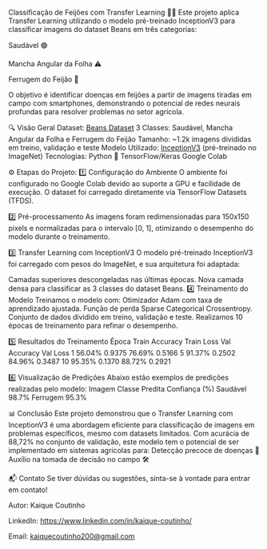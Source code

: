 Classificação de Feijões com Transfer Learning 🌱📸
Este projeto aplica Transfer Learning utilizando o modelo pré-treinado InceptionV3 para classificar imagens do dataset Beans em três categorias:

Saudável 🟢

Mancha Angular da Folha ⚠️

Ferrugem do Feijão 🔴

O objetivo é identificar doenças em feijões a partir de imagens tiradas em campo com smartphones, demonstrando o potencial de redes neurais profundas para resolver problemas no setor agrícola.

🔍 Visão Geral
Dataset: [Beans Dataset](https://www.tensorflow.org/datasets/catalog/beans?hl=pt-br)
3 Classes: Saudável, Mancha Angular da Folha e Ferrugem do Feijão
Tamanho: ~1.2k imagens divididas em treino, validação e teste
Modelo Utilizado: [InceptionV3](https://keras.io/api/applications/inceptionv3/) (pré-treinado no ImageNet)
Tecnologias:
Python 🐍
TensorFlow/Keras
Google Colab
 
⚙️ Etapas do Projeto:
1️⃣ Configuração do Ambiente
O ambiente foi configurado no Google Colab devido ao suporte a GPU e facilidade de execução. O dataset foi carregado diretamente via TensorFlow Datasets (TFDS).

2️⃣ Pré-processamento
As imagens foram redimensionadas para 150x150 pixels e normalizadas para o intervalo [0, 1], otimizando o desempenho do modelo durante o treinamento.

3️⃣ Transfer Learning com InceptionV3
O modelo pré-treinado InceptionV3 foi carregado com pesos do ImageNet, e sua arquitetura foi adaptada:

Camadas superiores descongeladas nas últimas épocas.
Nova camada densa para classificar as 3 classes do dataset Beans.
4️⃣ Treinamento do Modelo
Treinamos o modelo com:
Otimizador Adam com taxa de aprendizado ajustada.
Função de perda Sparse Categorical Crossentropy.
Conjunto de dados dividido em treino, validação e teste.
Realizamos 10 épocas de treinamento para refinar o desempenho.

5️⃣ Resultados do Treinamento
Época	Train Accuracy	Train Loss	Val Accuracy	Val Loss
1	56.04%	0.9375	76.69%	0.5166
5	91.37%	0.2502	84.96%	0.3487
10	95.35%	0.1370	88.72%	0.2921

6️⃣ Visualização de Predições
Abaixo estão exemplos de predições realizadas pelo modelo:
Imagem	Classe Predita	Confiança (%)
Saudável	98.7%
Ferrugem	95.3%

📊 Conclusão
Este projeto demonstrou que o Transfer Learning com InceptionV3 é uma abordagem eficiente para classificação de imagens em problemas específicos, mesmo com datasets limitados. Com acurácia de 88,72% no conjunto de validação, este modelo tem o potencial de ser implementado em sistemas agrícolas para:
Detecção precoce de doenças 🌾
Auxílio na tomada de decisão no campo 🛠️

📬 Contato
Se tiver dúvidas ou sugestões, sinta-se à vontade para entrar em contato!

Autor: Kaique Coutinho

LinkedIn: https://www.linkedin.com/in/kaique-coutinho/

Email: kaiquecoutinho200@gmail.com
